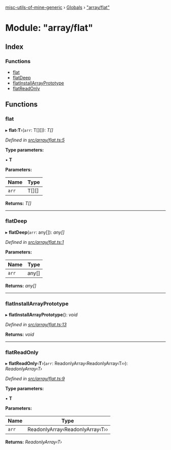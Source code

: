 [misc-utils-of-mine-generic](../README.md) › [Globals](../globals.md) › ["array/flat"](_array_flat_.md)

# Module: "array/flat"

## Index

### Functions

* [flat](_array_flat_.md#flat)
* [flatDeep](_array_flat_.md#flatdeep)
* [flatInstallArrayPrototype](_array_flat_.md#flatinstallarrayprototype)
* [flatReadOnly](_array_flat_.md#flatreadonly)

## Functions

###  flat

▸ **flat**‹**T**›(`arr`: T[][]): *T[]*

*Defined in [src/array/flat.ts:5](https://github.com/cancerberoSgx/misc-utils-of-mine/blob/8ac077d/misc-utils-of-mine-generic/src/array/flat.ts#L5)*

**Type parameters:**

▪ **T**

**Parameters:**

Name | Type |
------ | ------ |
`arr` | T[][] |

**Returns:** *T[]*

___

###  flatDeep

▸ **flatDeep**(`arr`: any[]): *any[]*

*Defined in [src/array/flat.ts:1](https://github.com/cancerberoSgx/misc-utils-of-mine/blob/8ac077d/misc-utils-of-mine-generic/src/array/flat.ts#L1)*

**Parameters:**

Name | Type |
------ | ------ |
`arr` | any[] |

**Returns:** *any[]*

___

###  flatInstallArrayPrototype

▸ **flatInstallArrayPrototype**(): *void*

*Defined in [src/array/flat.ts:13](https://github.com/cancerberoSgx/misc-utils-of-mine/blob/8ac077d/misc-utils-of-mine-generic/src/array/flat.ts#L13)*

**Returns:** *void*

___

###  flatReadOnly

▸ **flatReadOnly**‹**T**›(`arr`: ReadonlyArray‹ReadonlyArray‹T››): *ReadonlyArray‹T›*

*Defined in [src/array/flat.ts:9](https://github.com/cancerberoSgx/misc-utils-of-mine/blob/8ac077d/misc-utils-of-mine-generic/src/array/flat.ts#L9)*

**Type parameters:**

▪ **T**

**Parameters:**

Name | Type |
------ | ------ |
`arr` | ReadonlyArray‹ReadonlyArray‹T›› |

**Returns:** *ReadonlyArray‹T›*
